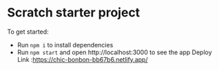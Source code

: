 # Scratch starter project

To get started:

- Run `npm i` to install dependencies
- Run `npm start` and open http://localhost:3000 to see the app
Deploy Link :https://chic-bonbon-bb67b6.netlify.app/
